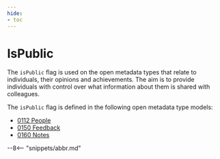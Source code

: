 ```yaml
---
hide:
- toc
---
```


<!-- SPDX-License-Identifier: CC-BY-4.0 -->
<!-- Copyright Contributors to the ODPi Egeria project. -->

# IsPublic

The `isPublic` flag is used on the open metadata types that relate to individuals, their opinions and achievements. The aim is to provide individuals with control over what information about them is shared with colleagues.  

The `isPublic` flag is defined in the following open metadata type models:

- [0112 People](./types/1/0112-People)
- [0150 Feedback](./types/1/0150-Feedback)
- [0160 Notes](./types/1/0160-Notes)


--8<-- "snippets/abbr.md"
